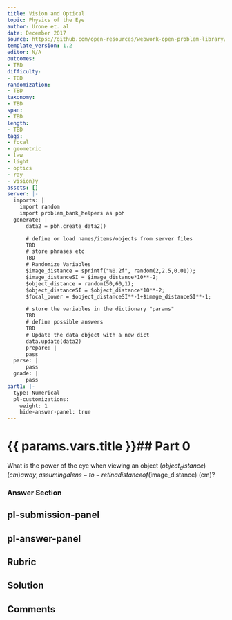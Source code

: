 ```yaml
---
title: Vision and Optical
topic: Physics of the Eye
author: Urone et. al
date: December 2017
source: https://github.com/open-resources/webwork-open-problem-library/tree/master/Contrib/BrockPhysics/College_Physics_Urone/26.Vision_and_Optical/26-01.Physics_of_the_Eye/NU_U17_26_01_001.pg
template_version: 1.2
editor: N/A
outcomes:
- TBD
difficulty:
- TBD
randomization:
- TBD
taxonomy:
- TBD
span:
- TBD
length:
- TBD
tags:
- focal
- geometric
- law
- light
- optics
- ray
- vision)y
assets: []
server: |-
  imports: |
    import random
    import problem_bank_helpers as pbh
  generate: |
      data2 = pbh.create_data2()

      # define or load names/items/objects from server files
      TBD
      # store phrases etc
      TBD
      # Randomize Variables
      $image_distance = sprintf("%0.2f", random(2,2.5,0.01));
      $image_distanceSI = $image_distance*10**-2;
      $object_distance = random(50,60,1);
      $object_distanceSI = $object_distance*10**-2;
      $focal_power = $object_distanceSI**-1+$image_distanceSI**-1;

      # store the variables in the dictionary "params"
      TBD
      # define possible answers
      TBD
      # Update the data object with a new dict
      data.update(data2)
      prepare: |
      pass
  parse: |
      pass
  grade: |
      pass
part1: |-
  type: Numerical
  pl-customizations:
    weight: 1
    hide-answer-panel: true
---
```


# {{ params.vars.title }}## Part 0 
What is the power of the eye when viewing an object ($object_distance) (cm) away, assuming a lens-to-retina distance of ($image_distance) (cm)? 


### Answer Section 


## pl-submission-panel 


## pl-answer-panel 


## Rubric 


## Solution 


## Comments 



